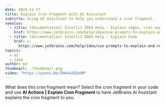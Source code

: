 ```yaml
---
date: 2024-11-27
title: Explain Cron Fragment with AI Assistant
subtitle: Using AI Assistant to help you understand a cron fragment.
seealso:
  - title: (documentation) IntelliJ IDEA Help - Explain regex, cron expressions, and SQL queries
    href: https://www.jetbrains.com/help/idea/use-prompts-to-explain-and-refactor-your-code.html#ai-explain-injected-fragments
  - title: (documentation) IntelliJ IDEA Help - Explain Code
    href: >-
      https://www.jetbrains.com/help/idea/use-prompts-to-explain-and-refactor-your-code.html#ai-explain-code
topics:
  - ai
  - java
author: md
thumbnail: ./thumbnail.png
video: "https://youtu.be/ZHeVwI6ZmVM"
---
```


What does this cron fragment mean? Select the cron fragment in your code and use **AI Actions | Explain Cron Fragment** to have JetBrains AI Assistant explains the cron fragment to you.
